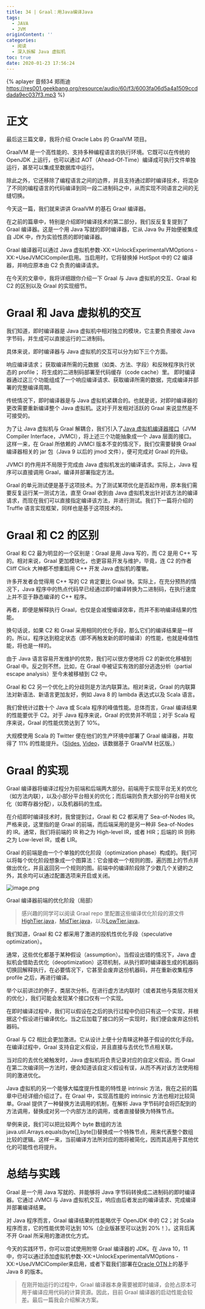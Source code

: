 ```yaml
---
title: 34 | Graal：用Java编译Java
tags:
  - JAVA
  - JVM
originContent: ''
categories:
  - 阅读
  - 深入拆解 Java 虚拟机
toc: true
date: 2020-01-23 17:56:24
---
```


{% aplayer 音频34 郑雨迪 https://res001.geekbang.org/resource/audio/60/f3/6003fa06d5a4a1509ccddada9ec037f3.mp3 %}

# 正文

最后这三篇文章，我将介绍 Oracle Labs 的 GraalVM 项目。

GraalVM 是一个高性能的、支持多种编程语言的执行环境。它既可以在传统的 OpenJDK 上运行，也可以通过 AOT（Ahead-Of-Time）编译成可执行文件单独运行，甚至可以集成至数据库中运行。

除此之外，它还移除了编程语言之间的边界，并且支持通过即时编译技术，将混杂了不同的编程语言的代码编译到同一段二进制码之中，从而实现不同语言之间的无缝切换。

今天这一篇，我们就来讲讲 GraalVM 的基石 Graal 编译器。

在之前的篇章中，特别是介绍即时编译技术的第二部分，我们反反复复提到了 Graal 编译器。这是一个用 Java 写就的即时编译器，它从 Java 9u 开始便被集成自 JDK 中，作为实验性质的即时编译器。

Graal 编译器可以通过 Java 虚拟机参数-XX:+UnlockExperimentalVMOptions -XX:+UseJVMCICompiler启用。当启用时，它将替换掉 HotSpot 中的 C2 编译器，并响应原本由 C2 负责的编译请求。

在今天的文章中，我将详细跟你介绍一下 Graal 与 Java 虚拟机的交互、Graal 和 C2 的区别以及 Graal 的实现细节。

# Graal 和 Java 虚拟机的交互
我们知道，即时编译器是 Java 虚拟机中相对独立的模块，它主要负责接收 Java 字节码，并生成可以直接运行的二进制码。

具体来说，即时编译器与 Java 虚拟机的交互可以分为如下三个方面。

响应编译请求；
获取编译所需的元数据（如类、方法、字段）和反映程序执行状态的 profile；
将生成的二进制码部署至代码缓存（code cache）里。
即时编译器通过这三个功能组成了一个响应编译请求、获取编译所需的数据，完成编译并部署的完整编译周期。

传统情况下，即时编译器是与 Java 虚拟机紧耦合的。也就是说，对即时编译器的更改需要重新编译整个 Java 虚拟机。这对于开发相对活跃的 Graal 来说显然是不可接受的。

为了让 Java 虚拟机与 Graal 解耦合，我们引入了[Java 虚拟机编译器接口](http://openjdk.java.net/jeps/243)（JVM Compiler Interface，JVMCI），将上述三个功能抽象成一个 Java 层面的接口。这样一来，在 Graal 所依赖的 JVMCI 版本不变的情况下，我们仅需要替换 Graal 编译器相关的 jar 包（Java 9 以后的 jmod 文件），便可完成对 Graal 的升级。

JVMCI 的作用并不局限于完成由 Java 虚拟机发出的编译请求。实际上，Java 程序可以直接调用 Graal，编译并部署指定方法。

Graal 的单元测试便是基于这项技术。为了测试某项优化是否起作用，原本我们需要反复运行某一测试方法，直至 Graal 收到由 Java 虚拟机发出针对该方法的编译请求，而现在我们可以直接指定编译该方法，并进行测试。我们下一篇将介绍的 Truffle 语言实现框架，同样也是基于这项技术的。

# Graal 和 C2 的区别
Graal 和 C2 最为明显的一个区别是：Graal 是用 Java 写的，而 C2 是用 C++ 写的。相对来说，Graal 更加模块化，也更容易开发与维护，毕竟，连 C2 的作者 Cliff Click 大神都不想重蹈用 C++ 开发 Java 虚拟机的覆辙。

许多开发者会觉得用 C++ 写的 C2 肯定要比 Graal 快。实际上，在充分预热的情况下，Java 程序中的热点代码早已经通过即时编译转换为二进制码，在执行速度上并不亚于静态编译的 C++ 程序。

再者，即便是解释执行 Graal，也仅是会减慢编译效率，而并不影响编译结果的性能。

换句话说，如果 C2 和 Graal 采用相同的优化手段，那么它们的编译结果是一样的。所以，程序达到稳定状态（即不再触发新的即时编译）的性能，也就是峰值性能，将也是一样的。

由于 Java 语言容易开发维护的优势，我们可以很方便地将 C2 的新优化移植到 Graal 中。反之则不然，比如，在 Graal 中被证实有效的部分逃逸分析（partial escape analysis）至今未被移植到 C2 中。

Graal 和 C2 另一个优化上的分歧则是方法内联算法。相对来说，Graal 的内联算法对新语法、新语言更加友好，例如 Java 8 的 lambda 表达式以及 Scala 语言。

我们曾统计过数十个 Java 或 Scala 程序的峰值性能。总体而言，Graal 编译结果的性能要优于 C2。对于 Java 程序来说，Graal 的优势并不明显；对于 Scala 程序来说，Graal 的性能优势达到了 10%。

大规模使用 Scala 的 Twitter 便在他们的生产环境中部署了 Graal 编译器，并取得了 11% 的性能提升。（[Slides](https://downloads.ctfassets.net/oxjq45e8ilak/6eh2A72b4IyWsWOIcig4K0/cbb664566fe86672d92ddfb210623920/Chris_Thalinger_Twitter_s_quest_for_a_wholly_Graal_runtime.pdf), [Video](https://youtu.be/G-vlQaPMAxg?t=20m15s)，该数据基于 GraalVM 社区版。）

# Graal 的实现
Graal 编译器将编译过程分为前端和后端两大部分。前端用于实现平台无关的优化（如方法内联），以及小部分平台相关的优化；而后端则负责大部分的平台相关优化（如寄存器分配），以及机器码的生成。

在介绍即时编译技术时，我曾提到过，Graal 和 C2 都采用了 Sea-of-Nodes IR。严格来说，这里指的是 Graal 的前端，而后端采用的是另一种非 Sea-of-Nodes 的 IR。通常，我们将前端的 IR 称之为 High-level IR，或者 HIR；后端的 IR 则称之为 Low-level IR，或者 LIR。

Graal 的前端是由一个个单独的优化阶段（optimization phase）构成的。我们可以将每个优化阶段想象成一个图算法：它会接收一个规则的图，遍历图上的节点并做出优化，并且返回另一个规则的图。前端中的编译阶段除了少数几个关键的之外，其余均可以通过配置选项来开启或关闭。

![image.png](/images/2020/01/23/57070c00-3dc6-11ea-87eb-3d1d349c50f2.png)

Graal 编译器前端的优化阶段（局部）

>感兴趣的同学可以阅读 Graal repo 里配置这些编译优化阶段的源文件
[HighTier.java](https://github.com/oracle/graal/blob/master/compiler/src/org.graalvm.compiler.core/src/org/graalvm/compiler/core/phases/HighTier.java)，[MidTier.java](https://github.com/oracle/graal/blob/master/compiler/src/org.graalvm.compiler.core/src/org/graalvm/compiler/core/phases/MidTier.java)，以及[LowTier.java](https://github.com/oracle/graal/blob/master/compiler/src/org.graalvm.compiler.core/src/org/graalvm/compiler/core/phases/LowTier.java)。

我们知道，Graal 和 C2 都采用了激进的投机性优化手段（speculative optimization）。

通常，这些优化都基于某种假设（assumption）。当假设出错的情况下，Java 虚拟机会借助去优化（deoptimization）这项机制，从执行即时编译器生成的机器码切换回解释执行，在必要情况下，它甚至会废弃这份机器码，并在重新收集程序 profile 之后，再进行编译。

举个以前讲过的例子，类层次分析。在进行虚方法内联时（或者其他与类层次相关的优化），我们可能会发现某个接口仅有一个实现。

在即时编译过程中，我们可以假设在之后的执行过程中仍旧只有这一个实现，并根据这个假设进行编译优化。当之后加载了接口的另一实现时，我们便会废弃这份机器码。

Graal 与 C2 相比会更加激进。它从设计上便十分青睐这种基于假设的优化手段。在编译过程中，Graal 支持自定义假设，并且直接与去优化节点相关联。

当对应的去优化被触发时，Java 虚拟机将负责记录对应的自定义假设。而 Graal 在第二次编译同一方法时，便会知道该自定义假设有误，从而不再对该方法使用相同的激进优化。

Java 虚拟机的另一个能够大幅度提升性能的特性是 intrinsic 方法，我在之前的篇章中已经详细介绍过了。在 Graal 中，实现高性能的 intrinsic 方法也相对比较简单。Graal 提供了一种替换方法调用的机制，在解析 Java 字节码时会将匹配到的方法调用，替换成对另一个内部方法的调用，或者直接替换为特殊节点。

举例来说，我们可以把比较两个 byte 数组的方法java.util.Arrays.equals(byte[],byte[])替换成一个特殊节点，用来代表整个数组比较的逻辑。这样一来，当前编译方法所对应的图将被简化，因而其适用于其他优化的可能性也将提升。

# 总结与实践
Graal 是一个用 Java 写就的、并能够将 Java 字节码转换成二进制码的即时编译器。它通过 JVMCI 与 Java 虚拟机交互，响应由后者发出的编译请求、完成编译并部署编译结果。

对 Java 程序而言，Graal 编译结果的性能略优于 OpenJDK 中的 C2；对 Scala 程序而言，它的性能优势可达到 10%（企业版甚至可以达到 20%！）。这背后离不开 Graal 所采用的激进优化方式。

今天的实践环节，你可以尝试使用附带 Graal 编译器的 JDK。在 Java 10，11 中，你可以通过添加虚拟机参数-XX:+UnlockExperimentalVMOptions -XX:+UseJVMCICompiler来启用，或者下载我们部署在[Oracle OTN](https://www.oracle.com/technetwork/oracle-labs/program-languages/downloads/index.html)上的基于 Java 8 的版本。

>在刚开始运行的过程中，Graal 编译器本身需要被即时编译，会抢占原本可用于编译应用代码的计算资源。因此，目前 Graal 编译器的启动性能会较差。最后一篇我会介绍解决方案。